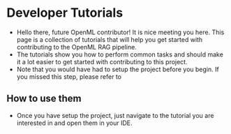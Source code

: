 # Developer Tutorials

- Hello there, future OpenML contributor! It is nice meeting you here. This page is a collection of tutorials that will help you get started with contributing to the OpenML RAG pipeline.
- The tutorials show you how to perform common tasks and should make it a lot easier to get started with contributing to this project.
- Note that you would have had to setup the project before you begin. If you missed this step, please refer to [](../../index)

## How to use them
- Once you have setup the project, just navigate to the tutorial you are interested in and open them in your IDE.